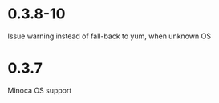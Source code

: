 # 0.3.8-10

Issue warning instead of fall-back to yum, when unknown OS

# 0.3.7

Minoca OS support

